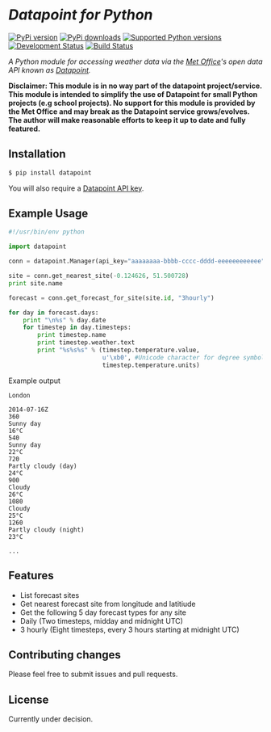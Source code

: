 # _Datapoint for Python_
[![PyPi version](https://pypip.in/v/datapoint/badge.svg?style=flat)](https://pypi.python.org/pypi/datapoint/)
[![PyPi downloads](https://pypip.in/d/datapoint/badge.svg?style=flat)](https://pypi.python.org/pypi/datapoint/)
[![Supported Python versions](https://pypip.in/py_versions/datapoint/badge.svg?style=flat)](https://pypi.python.org/pypi/datapoint/)
[![Development Status](https://pypip.in/status/datapoint/badge.svg?style=flat)](https://pypi.python.org/pypi/datapoint/)
[![Build Status](https://travis-ci.org/jacobtomlinson/datapoint-python.svg?branch=master)](https://travis-ci.org/jacobtomlinson/datapoint-python)


_A Python module for accessing weather data via the [Met Office](http://www.metoffice.gov.uk/)'s open data API
known as [Datapoint](http://www.metoffice.gov.uk/datapoint)._

__Disclaimer: This module is in no way part of the datapoint project/service.
This module is intended to simplify the use of Datapoint for small Python projects (e.g school projects).
No support for this module is provided by the Met Office and may break as the Datapoint service grows/evolves.
The author will make reasonable efforts to keep it up to date and fully featured.__

## Installation

```Bash
$ pip install datapoint
```

You will also require a [Datapoint API key](http://www.metoffice.gov.uk/datapoint/API).
## Example Usage

```Python
#!/usr/bin/env python

import datapoint

conn = datapoint.Manager(api_key="aaaaaaaa-bbbb-cccc-dddd-eeeeeeeeeeee")

site = conn.get_nearest_site(-0.124626, 51.500728)
print site.name

forecast = conn.get_forecast_for_site(site.id, "3hourly")

for day in forecast.days:
    print "\n%s" % day.date
    for timestep in day.timesteps:
        print timestep.name
        print timestep.weather.text
        print "%s%s%s" % (timestep.temperature.value,
                          u'\xb0', #Unicode character for degree symbol
                          timestep.temperature.units)

```

Example output
```
London

2014-07-16Z
360
Sunny day
16°C
540
Sunny day
22°C
720
Partly cloudy (day)
24°C
900
Cloudy
26°C
1080
Cloudy
25°C
1260
Partly cloudy (night)
23°C

...
```

## Features
 * List forecast sites
 * Get nearest forecast site from longitude and latitiude
 * Get the following 5 day forecast types for any site
  * Daily (Two timesteps, midday and midnight UTC)
  * 3 hourly (Eight timesteps, every 3 hours starting at midnight UTC)

## Contributing changes

Please feel free to submit issues and pull requests.

## License

Currently under decision. 
